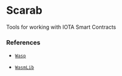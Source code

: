 # Scarab

Tools for working with IOTA Smart Contracts

### References

- [`Wasp`](https://github.com/iotaledger/wasp)

- [`WasmLib`](https://github.com/iotaledger/wasp/tree/master/contracts/rust/wasmlib)
